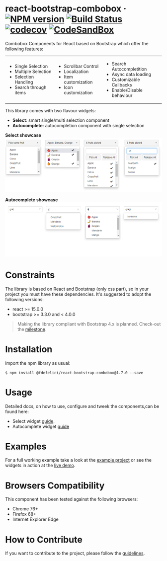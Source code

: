 # react-bootstrap-combobox &middot; [![NPM version](https://img.shields.io/badge/npm-v1.7.0-blue)](https://www.npmjs.com/package/@fdefelici/react-bootstrap-combobox) [![Build Status](https://travis-ci.org/fdefelici/react-bootstrap-combobox.svg?branch=v1.7.0)](https://travis-ci.org/fdefelici/react-bootstrap-combobox) [![codecov](https://codecov.io/gh/fdefelici/react-bootstrap-combobox/branch/v1.7.0/graph/badge.svg)](https://codecov.io/gh/fdefelici/react-bootstrap-combobox) [![CodeSandBox](https://img.shields.io/badge/demo-live-blueviolet)](https://codesandbox.io/s/github/fdefelici/react-bootstrap-combobox/tree/v1.7.0/example?fontsize=14)

Combobox Components for React based on Bootstrap which offer the following features:

<table><tr>
<td>
<ul>
<li>Single Selection</li>
<li>Multiple Selection</li>
<li>Selection Handling</li>
<li>Search through items</li>
</ul>
</td>
<td>
<ul>
<li>Scrollbar Control</li>
<li>Localization</li>
<li>Item customization</li>
<li>Icon customization</li>
</ul>
</td>
<td>
<ul>
<li>Search Autocompletition</li>
<li>Async data loading</li>
<li>Customizable Callbacks</li>
<li>Enable/Disable behaviour</li>
</ul>
</td>
</tr></table>

This library comes with two flavour widgets: 
* **Select**: smart single/multi selection component
* **Autocomplete**: autocompletion component with single selection

<b>Select showcase</b>
![Select ShowCase](example/src/images/showcase_select.png)

<b>Autocomplete showcase</b>
![Autocomplete ShowCase](example/src/images/showcase_autocomplete.png)

# Constraints
The library is based on React and Bootstrap (only css part), so in your project you must have these dependencies. It's suggested to adopt the following versions:
* react >= 15.0.0
* bootstrap >= 3.3.0 and < 4.0.0

> Making the library compliant with Bootstrap 4.x is planned. Check-out the [milestone](https://github.com/fdefelici/react-bootstrap-combobox/milestone/11).

# Installation
Import the npm library as usual:
```shell
$ npm install @fdefelici/react-bootstrap-combobox@1.7.0 --save
```

# Usage
Detailed docs, on how to use, configure and tweek the components,can be found here:
* Select widget [guide](README_Select.md).
* Autocomplete widget [guide](README_Autocomplete.md)

# Examples
For a full working example take a look at the [example project](example/) or see the widgets in action at the [live demo](https://codesandbox.io/s/github/fdefelici/react-bootstrap-combobox/tree/v1.7.0/example?fontsize=14).


# Browsers Compatibility
This component has been tested against the following browsers:
* Chrome  76+
* Firefox 68+
* Internet Explorer Edge 

# How to Contribute
If you want to contribute to the project, please follow the [guidelines](CONTRIBUTING.md).
